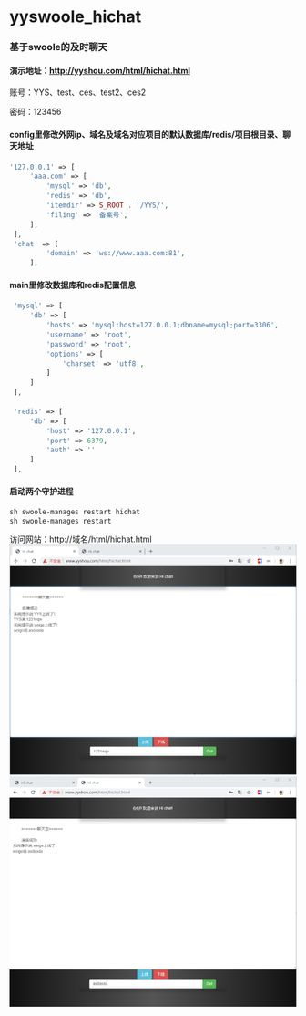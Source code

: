 # yyswoole_hichat
### 基于swoole的及时聊天

#### 演示地址：http://yyshou.com/html/hichat.html 

账号：YYS、test、ces、test2、ces2

密码：123456

#### config里修改外网ip、域名及域名对应项目的默认数据库/redis/项目根目录、聊天地址
```php
'127.0.0.1' => [
     'aaa.com' => [
         'mysql' => 'db',
         'redis' => 'db',
         'itemdir' => S_ROOT . '/YYS/',
         'filing' => '备案号',
     ],
 ],
 'chat' => [
         'domain' => 'ws://www.aaa.com:81',
     ],
```

#### main里修改数据库和redis配置信息
```php
 'mysql' => [
     'db' => [
         'hosts' => 'mysql:host=127.0.0.1;dbname=mysql;port=3306',
         'username' => 'root',
         'password' => 'root',
         'options' => [
             'charset' => 'utf8',
         ]
     ]
 ],
 
 'redis' => [
     'db' => [
         'host' => '127.0.0.1',
         'port' => 6379,
         'auth' => ''
     ]
 ],

```



#### 启动两个守护进程
```shell
sh swoole-manages restart hichat
sh swoole-manages restart
```

访问网站：http://域名/html/hichat.html
![yys](https://github.com/1019227215/yyswoole_hichat/blob/master/Public/image/l1.png)  
![yys](https://github.com/1019227215/yyswoole_hichat/blob/master/Public/image/l2.png)  
